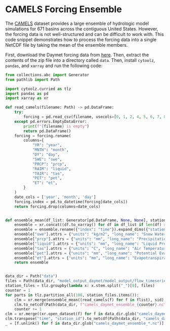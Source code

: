 # CAMELS Forcing Ensemble

The [CAMELS](https://gdex.ucar.edu/dataset/camels.html) dataset
provides a large ensemble of hydrologic model simulations for 671
basins across the contiguous United States. However, the forcing data
is not well-structured and can be difficult to work with. This
code snippet demonstrates how to process the forcing data into a
single NetCDF file by taking the mean of the ensemble members.

First, download the Daymet forcing data from
[here](https://gdex.ucar.edu/dataset/camels/file/basin_timeseries_v1p2_modelOutput_daymet.zip).
Then, extract the contents of the zip file into a directory called
`data`. Then, install `cytoolz`, `pandas`, and `xarray` and run the
following code:

```python
from collections.abc import Generator
from pathlib import Path

import cytoolz.curried as tlz
import pandas as pd
import xarray as xr

def read_camels(filename: Path) -> pd.DataFrame:
    try:
        forcing = pd.read_csv(filename, usecols=[0, 1, 2, 4, 5, 6, 7, 8, 9], sep=r'\s+')
    except pd.errors.EmptyDataError:
        print(f"{filename} is empty")
        return pd.DataFrame()
    forcing = forcing.rename(
        columns={
            "YR": "year",
            "MNTH": "month",
            "DY": "day",
            "SWE": "swe",
            "PRCP": "prcp",
            "RAIM": "liquid",
            "TAIR": "tas",
            "PET": "pet",
            "ET": "et",
        }
    )
    date_cols = ['year', 'month', 'day']
    forcing.index = pd.to_datetime(forcing[date_cols])
    return forcing.drop(columns=date_cols)


def ensemble_mean(df_list: Generator[pd.DataFrame, None, None], station_id: str) -> xr.Dataset:
    ensemble = xr.concat((df.to_xarray() for df in df_list if len(df) > 0), dim="ensemble").mean("ensemble")
    ensemble = ensemble.rename({"index": "time"}).expand_dims({"station_id": [station_id]})
    ensemble["swe"].attrs = {"units": "kg/m2", "long_name": "Snow Water Equivalent"}
    ensemble["prcp"].attrs = {"units": "mm", "long_name": "Precipitation"}
    ensemble["liquid"].attrs = {"units": "mm", "long_name": "Liquid Precipitation"}
    ensemble["tas"].attrs = {"units": "C", "long_name": "Air Temperature"}
    ensemble["pet"].attrs = {"units": "mm", "long_name": "Potential Evapotranspiration"}
    ensemble["et"].attrs = {"units": "mm", "long_name": "Evapotranspiration"}
    return ensemble


data_dir = Path("data")
files = Path(data_dir, "model_output_daymet/model_output/flow_timeseries/daymet").glob("*/*model_output.txt")
station_files = tlz.groupby(lambda x: x.stem.split("_")[0], files)
counter = 1
for parts in tlz.partition_all(100, station_files.items()):
    clm = xr.merge(ensemble_mean((read_camels(f) for f in flist), sid) for sid, flist in parts)
    clm.to_netcdf(Path(data_dir, f"camels_daymet_ensemble_{counter}.nc"))
    counter += 1
clm = xr.merge((xr.open_dataset(f) for f in data_dir.glob("camels_daymet_ensemble_*.nc")))
clm.transpose("time", "station_id").to_netcdf(Path(data_dir, "camels_daymet_ensemble.nc"))
_ = [f.unlink() for f in data_dir.glob("camels_daymet_ensemble_*.nc")]
```
